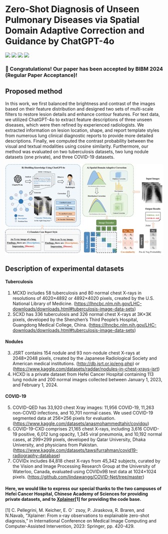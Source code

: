 # Zero-Shot Diagnosis of Unseen Pulmonary Diseases via Spatial Domain Adaptive Correction and Guidance by ChatGPT-4o

![](https://img.shields.io/badge/-Github-181717?style=flat-square&logo=Github&logoColor=FFFFFF)
![](https://img.shields.io/badge/-Awesome-FC60A8?style=flat-square&logo=Awesome&logoColor=FFFFFF)
![](https://img.shields.io/badge/-Python-3776AB?style=flat-square&logo=Python&logoColor=FFFFFF)
![](https://img.shields.io/badge/-Pytorch-EE4C2C?style=flat-square&logo=Pytorch&logoColor=FFFFFF)

### 🧨 Congratulations! Our paper has been accepted by BIBM 2024 (Regular Paper Acceptance)!

## Proposed method 

In this work, we first balanced the brightness and contrast of the images based on their feature distribution and designed two sets of multi-scale filters to restore lesion details and enhance
contour features. For text data, we utilized ChatGPT-4o to extract feature descriptions of three unseen diseases, which were then refined by experienced radiologists. We extracted information
on lesion location, shape, and report template styles from numerous lung clinical diagnostic reports to provide more detailed descriptions. Finally, we computed the contrast probability between the visual and textual modalities using cosine similarity. Furthermore, our method was evaluated on two tuberculosis datasets, two lung nodule datasets (one private), and three COVID-19 datasets.

<img src="https://github.com/wtf633/Zero-Shot-Diagnosis-of-Unseen-Pulmonary-Diseases/blob/main/Flowchart of the Proposed Zero-Shot Method.jpg" alt="示例图片" width="600">

## Description of experimental datasets
#### Tuberculosis
1) MCXD includes 58 tuberculosis and 80 normal chest X-rays in resolutions of 4020×4892 or 4892×4020 pixels, created by the U.S. National Library of Medicine. (https://lhncbc.nlm.nih.gov/LHC-downloads/downloads.html#tuberculosis-image-data-sets)
2) SCXD has 336 tuberculosis and 326 normal chest X-rays at 3K×3K pixels, developed by the Shenzhen’s Third People’s Hospital, Guangdong Medical College, China. (https://lhncbc.nlm.nih.gov/LHC-downloads/downloads.html#tuberculosis-image-data-sets)
#### Nodules
3) JSRT contains 154 nodule and 93 non-nodule chest X-rays at 2048×2048 pixels, created by the Japanese Radiological Society and American medical institutions. (http://db.jsrt.or.jp/eng.php) or (https://www.kaggle.com/datasets/raddar/nodules-in-chest-xrays-jsrt)
4) HCXD is a private dataset from Hefei Cancer Hospital containing 113 lung nodule and 200 normal images collected between January 1, 2023, and February 1, 2024.
#### COVID-19
5) COVID-QED has 33,920 chest Xray images: 11,956 COVID-19, 11,263 non-COVID infections, and 10,701 normal cases. We used COVID-19 segmented data at 256×256 pixels for evaluation. (https://www.kaggle.com/datasets/anasmohammedtahir/covidqu)
6) COVID-19-CXD comprises 21,165 chest X-rays, including 3,616 COVID-19 positive, 6,012 lung opacity, 1,345 viral pneumonia, and 10,192 normal cases, at 299×299 pixels, developed by Qatar
University, Dhaka University, and physicians from Pakistan. (https://www.kaggle.com/datasets/tawsifurrahman/covid19-radiography-database)
7) COVIDx includes 84,818 chest X-rays from 45,342 subjects, curated by the Vision and Image Processing Research Group at the University of Waterloo, Canada, evaluated using COVIDx9B test data at 1024×1024 pixels. (https://github.com/lindawangg/COVID-Net/tree/master)

#### Here, we would like to express our special thanks to the two campuses of Hefei Cancer Hospital, Chinese Academy of Sciences for providing private datasets, and to [Xplainer](https://github.com/ChantalMP/Xplainer/tree/master)[1] for providing the code base.
[1] C. Pellegrini, M. Keicher, E. O¨ zsoy, P. Jiraskova, R. Braren, and N.Navab, “Xplainer: From x-ray observations to explainable zero-shot diagnosis,” in International Conference on Medical Image Computing and Computer-Assisted Intervention, 2023: Springer, pp. 420-429. 
